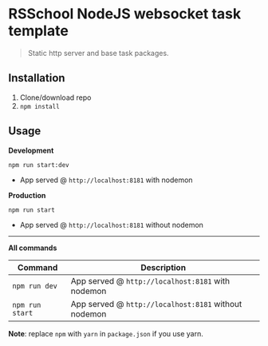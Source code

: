 # RSSchool NodeJS websocket task template

> Static http server and base task packages.

## Installation

1. Clone/download repo
2. `npm install`

## Usage

**Development**

`npm run start:dev`

- App served @ `http://localhost:8181` with nodemon

**Production**

`npm run start`

- App served @ `http://localhost:8181` without nodemon

---

**All commands**

| Command         | Description                                          |
| --------------- | ---------------------------------------------------- |
| `npm run dev`   | App served @ `http://localhost:8181` with nodemon    |
| `npm run start` | App served @ `http://localhost:8181` without nodemon |

**Note**: replace `npm` with `yarn` in `package.json` if you use yarn.
